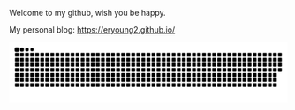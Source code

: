 Welcome to my github, wish you be happy.
	
	

My personal blog: https://eryoung2.github.io/

![](https://raw.githubusercontent.com/Eryoung2/Eryoung2/dist/github-contribution-grid-snake.svg) 
